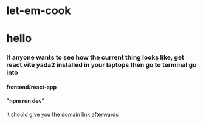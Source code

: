 # let-em-cook
# hello

### If anyone wants to see how the current thing looks like, get react vite yada2 installed in your laptops then go to terminal go into 
#### frontend/react-app 
#### "npm run dev"
it should give you the domain link afterwards
